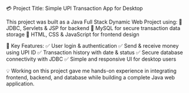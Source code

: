 💳 Project Title: Simple UPI Transaction App for Desktop

This project was built as a Java Full Stack Dynamic Web Project using:
🔹 JDBC, Servlets & JSP for backend
🔹 MySQL for secure transaction data storage
🔹 HTML, CSS & JavaScript for frontend design

📌 Key Features:
✅ User login & authentication
✅ Send & receive money using UPI ID
✅ Transaction history with date & status
✅ Secure database connectivity with JDBC
✅ Simple and responsive UI for desktop users

💡 Working on this project gave me hands-on experience in integrating frontend, backend, and database while building a complete Java web application.




